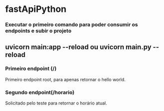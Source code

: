 # fastApiPython

### Executar o primeiro comando para poder consumir os endpoints e subir o projeto

## uvicorn main:app --reload  ou  uvicorn main.py --reload 
 
### Primeiro endpoint (/)
 Primeiro endpoint root, para apenas retornar o hello world.

 ### Segundo endpoint(/horario) 
 Solicitado pelo teste para retornar o horário atual.
